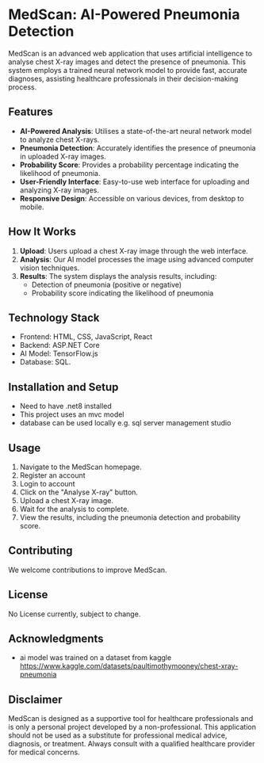 # MedScan: AI-Powered Pneumonia Detection

MedScan is an advanced web application that uses artificial intelligence to analyse chest X-ray images and detect the presence of pneumonia.
This system employs a trained neural network model to provide fast, accurate diagnoses, assisting healthcare professionals in their decision-making process.

## Features

- **AI-Powered Analysis**: Utilises a state-of-the-art neural network model to analyze chest X-rays.
- **Pneumonia Detection**: Accurately identifies the presence of pneumonia in uploaded X-ray images.
- **Probability Score**: Provides a probability percentage indicating the likelihood of pneumonia.
- **User-Friendly Interface**: Easy-to-use web interface for uploading and analyzing X-ray images.
- **Responsive Design**: Accessible on various devices, from desktop to mobile.

## How It Works

1. **Upload**: Users upload a chest X-ray image through the web interface.
2. **Analysis**: Our AI model processes the image using advanced computer vision techniques.
3. **Results**: The system displays the analysis results, including:
   - Detection of pneumonia (positive or negative)
   - Probability score indicating the likelihood of pneumonia

## Technology Stack

- Frontend: HTML, CSS, JavaScript, React
- Backend: ASP.NET Core
- AI Model: TensorFlow.js
- Database: SQL.

## Installation and Setup
- Need to have .net8 installed
- This project uses an mvc model
- database can be used locally e.g. sql server management studio

## Usage

1. Navigate to the MedScan homepage.
2. Register an account
3. Login to account
4. Click on the "Analyse X-ray" button.
5. Upload a chest X-ray image.
6. Wait for the analysis to complete.
7. View the results, including the pneumonia detection and probability score.

## Contributing

We welcome contributions to improve MedScan.

## License

No License currently, subject to change.

## Acknowledgments

- ai model was trained on a dataset from kaggle https://www.kaggle.com/datasets/paultimothymooney/chest-xray-pneumonia

## Disclaimer

MedScan is designed as a supportive tool for healthcare professionals and is only a personal project developed by a non-professional. This application
should not be used as a substitute for professional medical advice, diagnosis, or treatment. Always consult with a qualified healthcare provider for medical concerns.
